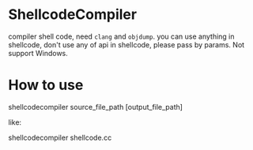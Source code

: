 # ShellcodeCompiler
compiler shell code, need `clang` and `objdump`.
you can use anything in shellcode, don't use any of api in shellcode, please pass by params.
Not support Windows.

# How to use
shellcodecompiler source_file_path \[output_file_path\]

like:

shellcodecompiler shellcode.cc
